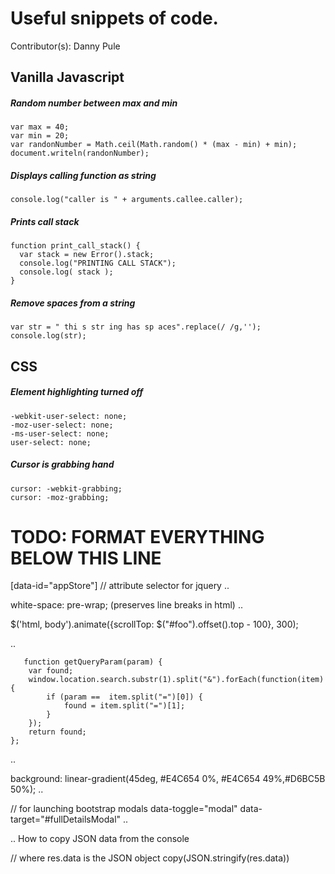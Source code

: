 # Useful snippets of code.
Contributor(s): Danny Pule


## Vanilla Javascript

##### Random number between max and min

```
var max = 40;
var min = 20;
var randonNumber = Math.ceil(Math.random() * (max - min) + min);
document.writeln(randonNumber);
```

##### Displays calling function as string
```
console.log("caller is " + arguments.callee.caller);
```

##### Prints call stack
```
function print_call_stack() {
  var stack = new Error().stack;
  console.log("PRINTING CALL STACK");
  console.log( stack );
}
```

##### Remove spaces from a string
```
var str = " thi s str ing has sp aces".replace(/ /g,'');
console.log(str);
```

## CSS

##### Element highlighting turned off
```
-webkit-user-select: none;
-moz-user-select: none;
-ms-user-select: none;
user-select: none;
```

##### Cursor is grabbing hand
```
cursor: -webkit-grabbing; 
cursor: -moz-grabbing;
```

# TODO: FORMAT EVERYTHING BELOW THIS LINE

[data-id="appStore"]  // attribute selector for jquery
..

white-space: pre-wrap; (preserves line breaks in html)
..

$('html, body').animate({scrollTop: $("#foo").offset().top - 100}, 300);

..

       function getQueryParam(param) {
	    var found;
	    window.location.search.substr(1).split("&").forEach(function(item) {
	        if (param ==  item.split("=")[0]) {
	            found = item.split("=")[1];
	        }
	    });
	    return found;
	};

..

background: linear-gradient(45deg, #E4C654 0%, #E4C654 49%,#D6BC5B 50%);
..

// for launching bootstrap modals
data-toggle="modal" data-target="#fullDetailsModal"
..

<style>
    /* for mobile screens widths up to 479px --- based on Bootstraps breakpoints */ 
    .hero-image { 
        background: url("https://d1f9hf6w7e7i7b.cloudfront.net/www/views/img/plan-pages/first-5k-run-sm.jpg"); 
    }
    @media (min-width : 480px) { /* for screens widths between up to 480px and 1119px */
        .hero-image { background: url("https://d1f9hf6w7e7i7b.cloudfront.net/www/views/img/plan-pages/first-5k-run-md.jpg"); }
    }
    @media (min-width : 992px) { /* for screens widths 992px or more */
        .hero-image { background: url("https://d1f9hf6w7e7i7b.cloudfront.net/www/views/img/plan-pages/first-5k-run-lg.jpg"); }
    }
</style>


..
How to copy JSON data from the console

// where res.data is the JSON object
copy(JSON.stringify(res.data))



































